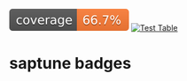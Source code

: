 [![Test Coverage](https://github.com/angelabriel/saptune/blob/cover/badge_cov.svg?branch=cover)](https://github.com/angelabriel/saptune/blob/cover/badge_cov.svg?branch=cover)
[![Test Table](https://github.com/angelabriel/saptune/blob/cover/coverage_table.svg?branch=cover)](https://github.com/angelabriel/saptune/blob/cover/coverage_table.md?branch=cover)
# saptune badges

